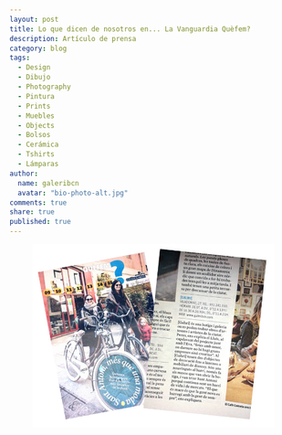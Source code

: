 ```yaml
---
layout: post
title: Lo que dicen de nosotros en... La Vanguardia Quèfem? 
description: Artículo de prensa
category: blog
tags: 
  - Design
  - Dibujo
  - Photography
  - Pintura
  - Prints
  - Muebles
  - Objects
  - Bolsos
  - Cerámica
  - Tshirts
  - Lámparas
author: 
  name: galeribcn
  avatar: "bio-photo-alt.jpg"
comments: true
share: true
published: true
---
```

<figure>
	<a href="/images/quefem.jpg"><img src="/images/quefem.jpg" alt="image"></a>
